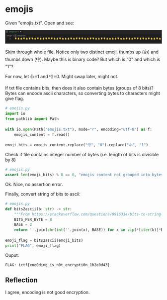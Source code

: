 # emojis

Given "emojis.txt". Open and see:

![Emoji TXT File](./emojis-txt-file.png)

Skim through whole file. Notice only two distinct emoji, thumbs up (👍) and thumbs down (👎).
Maybe this is binary code? But which is "0" and which is "1"?

For now, let 👍=1 and 👎=0. Might swap later, might not.

If txt file contains bits, then does it also contain bytes (groups of 8 bits)?
Bytes can encode ascii characters, so converting bytes to characters might give flag.

```python
# emojis.py
import io
from pathlib import Path

with io.open(Path("emojis.txt"), mode="r", encoding="utf-8") as f:
    emojis_content = f.read()

emoji_bits = emojis_content.replace("👎", "0").replace("👍", "1")
```

Check if file contains integer number of bytes (i.e. length of bits is divisible by 8)

```python
# emojis.py
assert len(emoji_bits) % 8 == 0, "emojis content not grouped into bytes"
```

Ok. Nice, no assertion error.

Finally, convert string of bits to ascii:

```python
# emojis.py
def bits2ascii(b: str) -> str:
    """From https://stackoverflow.com/questions/9916334/bits-to-string-python"""
    BITS_PER_BYTE = 8
    BASE = 2
    return ''.join(chr(int(''.join(x), BASE)) for x in zip(*[iter(b)]*BITS_PER_BYTE))

emoji_flag = bits2ascii(emoji_bits)
print("FLAG", emoji_flag)
```

Ouput:

```
FLAG: ictf{enc0ding_is_n0t_encrypti0n_1b2e0d43}
```

## Reflection

I agree, encoding is not good encryption.